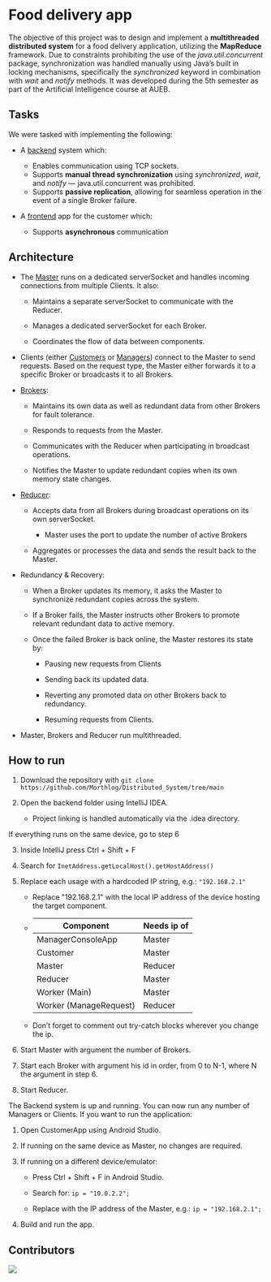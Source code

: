 # Food delivery app
The objective of this project was to design and implement a **multithreaded distributed system** for a food delivery application, utilizing the **MapReduce** framework. Due to constraints prohibiting the use of the *java.util.concurrent* package, synchronization was handled manually using Java’s built in locking mechanisms, specifically the *synchronized* keyword in combination with *wait* and *notify* methods. It was developed during the 5th semester as part of the Artificial Intelligence course at AUEB.


## Tasks

We were tasked with implementing the following:

* A [backend](Backend) system which:
    * Enables communication using TCP sockets.
    * Supports **manual thread synchronization** using *synchronized*, *wait*, and *notify* — java.util.concurrent was prohibited.
    * Supports **passive replication**, allowing for seamless operation in the event of a single Broker failure.

* A [frontend](CustomerApp) app for the customer which: 
    * Supports **asynchronous** communication

## Architecture

* The [Master](Backend/src/Master.java) runs on a dedicated serverSocket and handles incoming connections from multiple Clients. It also:

	* Maintains a separate serverSocket to communicate with the Reducer.

	* Manages a dedicated serverSocket for each Broker.

	* Coordinates the flow of data between components.


* Clients (either [Customers](Backend/src/Customer.java) or [Managers](Backend/src/ManagerConsoleApp.java)) connect to the Master to send requests. Based on the request type, the Master either forwards it to a specific Broker or broadcasts it to all Brokers.

* [Brokers](Backend/src/Worker.java):

    * Maintains its own data as well as redundant data from other Brokers for fault tolerance.

    * Responds to requests from the Master.

    * Communicates with the Reducer when participating in broadcast operations.

    * Notifies the Master to update redundant copies when its own memory state changes.

* [Reducer](Backend/src/Reducer.java):

    * Accepts data from all Brokers during broadcast operations on its own serverSocket.
        * Master uses the port to update the number of active Brokers 

    * Aggregates or processes the data and sends the result back to the Master.

* Redundancy & Recovery:

    * When a Broker updates its memory, it asks the Master to synchronize redundant copies across the system.

    * If a Broker fails, the Master instructs other Brokers to promote relevant redundant data to active memory.

    * Once the failed Broker is back online, the Master restores its state by:

		* Pausing new requests from Clients

        * Sending back its updated data.

        * Reverting any promoted data on other Brokers back to redundancy.
        
		* Resuming requests from Clients. 

* Master, Brokers and Reducer run multithreaded.

## How to run

1. Download the repository with
` git clone https://github.com/Morthlog/Distributed_System/tree/main `

2. Open the backend folder using IntelliJ IDEA.

   * Project linking is handled automatically via the .idea directory.

If everything runs on the same device, go to step 6

3. Inside IntelliJ press Ctrl + Shift + F
   
4. Search for `InetAddress.getLocalHost().getHostAddress()
`

5. Replace each usage with a hardcoded IP string, e.g.: `"192.168.2.1"`
   * Replace "192.168.2.1" with the local IP address of the device hosting the target component.

    *   | Component 				| Needs ip of 	|  
     	|-							|-				|
     	| ManagerConsoleApp 		| Master		|  
     	| Customer 					| Master 		|   
     	| Master 					| Reducer      	|   
     	| Reducer 					| Master 		|  
     	| Worker (Main) 			| Master 		|  
     	| Worker (ManageRequest) 	| Reducer 		|  

	* Don’t forget to comment out try-catch blocks wherever you change the ip.

6. Start Master with argument the number of Brokers.
7. Start each Broker with argument his id in order, from 0 to N-1, where N the argument in step 6.
8. Start Reducer.

The Backend system is up and running. You can now run any number of Managers or Clients. If you want to run the application:

1. Open CustomerApp using Android Studio.

2. If running on the same device as Master, no changes are required.

3. If running on a different device/emulator:

    * Press Ctrl + Shift + F in Android Studio.

    * Search for: `ip = "10.0.2.2";`

	* Replace with the IP address of the Master, e.g.:
    `ip = "192.168.2.1";`

4. Build and run the app.

## Contributors
<a href="https://github.com/Morthlog/Distributed_System/graphs/contributors">
  <img src="https://contrib.rocks/image?repo=Morthlog/Distributed_System"/>
</a>
